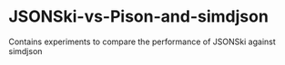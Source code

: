 # JSONSki-vs-Pison-and-simdjson
Contains experiments to compare the performance of JSONSki against simdjson
